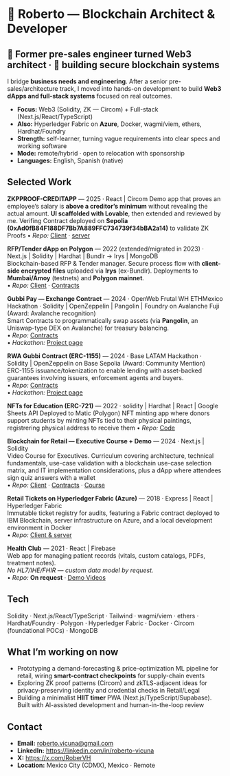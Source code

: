 # 👋 Roberto — Blockchain Architect & Developer

## 🧭 Former pre-sales engineer turned Web3 architect · 🔗 building secure blockchain systems

I bridge **business needs and engineering**. After a senior pre-sales/architecture track, I moved into hands-on development to build **Web3 dApps and full-stack systems** focused on real outcomes.

- **Focus:** Web3 (Solidity, ZK — Circom) + Full-stack (Next.js/React/TypeScript)
- **Also:** Hyperledger Fabric on **Azure**, Docker, wagmi/viem, ethers, Hardhat/Foundry
- **Strength:** self-learner, turning vague requirements into clear specs and working software
- **Mode:** remote/hybrid · open to relocation with sponsorship
- **Languages:** English, Spanish (native)

## Selected Work

**ZKPPROOF-CREDITAPP** — 2025 · React | Circom 
Demo app that proves an employee’s salary is **above a creditor’s minimum** without revealing the actual amount. **UI scaffolded with Lovable**, then extended and reviewed by me.
Verifing Contract deployed on **Sepolia (0xAd0fB84F188DF7Bb7A889FFC734739f34bBA2a14)** to validate ZK Proofs
• *Repo:*  [Client](https://github.com/RoberVH/zkproof-creditapp) · [server](https://github.com/RoberVH/server-zkproof-creditapp-)

**RFP/Tender dApp on Polygon** — 2022 (extended/migrated in 2023) · Next.js | Solidity | Hardhat | Bundlr → Irys | MongoDB  
Blockchain-based RFP & Tender manager. Secure process flow with **client-side encrypted files** uploaded via **Irys** (ex-Bundlr). Deployments to **Mumbai/Amoy** (testnets) and **Polygon mainnet**.  
• *Repo:* [Client](https://github.com/RoberVH/pro-pon-nextjs) · [Contracts](https://github.com/RoberVH/pro-pon-splited-contracts)

**Gubbi Pay — Exchange Contract** — 2024 · OpenWeb Frutal WH ETHMexico Hackathon · Solidity | OpenZeppelin | Pangolin | Foundry on Avalanche Fuji (Award: Avalanche recognition)  
Smart Contracts to programmatically swap assets (via **Pangolin**, an Uniswap-type DEX on Avalanche) for treasury balancing.  
• *Repo:* [Contracts](https://github.com/RoberVH/basedlatam-gubbiapp/tree/main/gubbi-contract-rwa)  
• *Hackathon:* [Project page](https://devpost.com/software/gubbi-pay?ref_content=my-projects-tab&ref_feature=my_projects)  

**RWA Gubbi Contract (ERC-1155)** — 2024 · Base LATAM Hackathon · Solidity | OpenZeppelin on Base Sepolia (Award: Community Mention)  
ERC-1155 issuance/tokenization to enable lending with asset-backed guarantees involving issuers, enforcement agents and buyers.  
• *Repo:* [Contracts](https://github.com/RoberVH/basedlatam-gubbiapp/tree/main/gubbi-contract-rwa)  
• *Hackathon:* [Project page](https://devfolio.co/projects/gubbi-app-542e)

**NFTs for Education (ERC-721)** — 2022 · solidity | Hardhat | React | Google Sheets API  Deployed to Matic (Polygon)
NFT minting app where donors support students by minting NFTs tied to their physical paintings, registrering physical address to receive them 
• *Repo:* [Code](https://github.com/RoberVH/la-buena-tierra-nft)

**Blockchain for Retail — Executive Course + Demo** — 2024 · Next.js | Solidity  
Video Course for Executives. Curriculum covering architecture, technical fundamentals, use-case validation with a blockchain use-case selection matrix, and IT implementation considerations, plus a dApp where attendees sign quiz answers with a wallet  
• *Repo:* [Client](https://github.com/RoberVH/crypto-ts-app) · [Contracts](https://github.com/RoberVH/trivias-contract-solidity) · [Course](https://campus.retailing.university/courses/IntroaBlockchain)

**Retail Tickets on Hyperledger Fabric (Azure)** — 2018 · Express | React | Hyperledger Fabric  
Immutable ticket registry for audits, featuring a Fabric contract deployed to IBM Blockchain, server infrastructure on Azure, and a local development environment in Docker  
• *Repo:* [Client & server](https://github.com/RoberVH/eterTicket)

**Health Club** — 2021 · React | Firebase  
Web app for managing patient records (vitals, custom catalogs, PDFs, treatment notes).  
*No HL7/IHE/FHIR — custom data model by request.*  
• *Repo:* **On request** · [Demo Videos](https://www.youtube.com/playlist?list=PLEC43mUb4h-tjAZrD3BdRTQGWn8liBdhX)

## Tech

Solidity · Next.js/React/TypeScript · Tailwind · wagmi/viem · ethers · Hardhat/Foundry · Polygon · Hyperledger Fabric · Docker · Circom (foundational POCs) · MongoDB

## What I’m working on now

- Prototyping a demand-forecasting & price-optimization ML pipeline for retail, wiring **smart-contract checkpoints** for supply-chain events
- Exploring ZK proof patterns (Circom) and zkTLS-adjacent ideas for privacy-preserving identity and credential checks in Retail/Legal
- Building a minimalist **HIIT timer** PWA (Next.js/TypeScript/Supabase). Built with AI-assisted development and human-in-the-loop review

## Contact

- **Email:** roberto.vicuna@gmail.com  
- **LinkedIn:** https://linkedin.com/in/roberto-vicuna  
- **X:** https://x.com/RoberVH  
- **Location:** Mexico City (CDMX), Mexico · Remote

  
